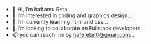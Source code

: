 - 👋 Hi, I’m haftamu Reta
- 👀 I’m interested in coding and graphics design...
- 🌱 I’m currently learning html and css...
- 💞️ I’m looking to collaborate on Fullstack developers...
- 📫 you can reach me by hafereta10@gmail.com...

<!---
hafereta/hafereta is a ✨ special ✨ repository because its `README.md` (this file) appears on your GitHub profile.
You can click the Preview link to take a look at your changes.
--->
